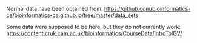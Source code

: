 
Normal data have been obtained from: https://github.com/bioinformatics-ca/bioinformatics-ca.github.io/tree/master/data_sets

Some data were supposed to be here, but they do not currently work: https://content.cruk.cam.ac.uk/bioinformatics/CourseData/IntroToIGV/
